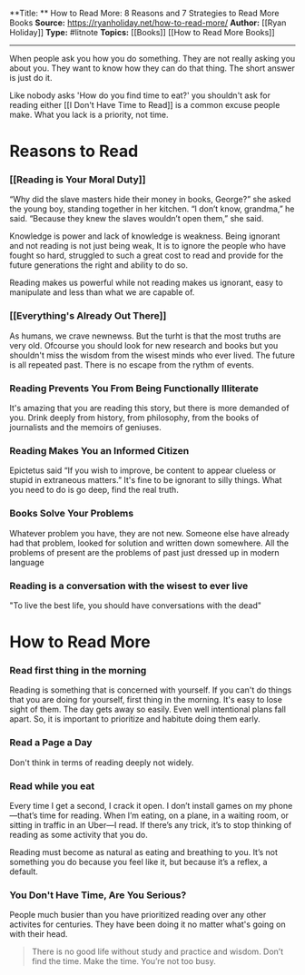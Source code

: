 **Title: ** How to Read More: 8 Reasons and 7 Strategies to Read More Books 
**Source:** https://ryanholiday.net/how-to-read-more/
**Author:** [[Ryan Holiday]]
**Type:** #litnote 
**Topics:** [[Books]] [[How to Read More Books]]

----

When people ask you how you do something. They are not really asking you about you. They want to know how they can do that thing. The short answer is just do it.

Like nobody asks 'How do you find time to eat?' you shouldn't ask for reading either [[I Don't Have Time to Read]] is a common excuse people make. What you lack is a priority, not time.

# Reasons to Read
### [[Reading is Your Moral Duty]]
“Why did the slave masters hide their money in books, George?” she asked the young boy, standing together in her kitchen.
“I don’t know, grandma,” he said.
“Because they knew the slaves wouldn’t open them,” she said.

Knowledge is power and lack of knowledge is weakness. Being ignorant and not reading is not just being weak, It is to ignore the people who have fought so hard, struggled to such a great cost to read and provide for the future generations the right and ability to do so.

Reading makes us powerful while not reading makes us ignorant, easy to manipulate and less than what we are capable of.

### [[Everything's Already Out There]]
As humans, we crave newnewss. But the turht is that the most truths are very old. Ofcourse you should look for new research and books but you shouldn't miss the wisdom from the wisest minds who ever lived.
The future is all repeated past. There is no escape from the rythm of events.

### Reading Prevents You From Being Functionally Illiterate
It's amazing that you are reading this story, but there is more demanded of you. Drink deeply from history, from philosophy, from the books of journalists and the memoirs of geniuses.

### Reading Makes You an Informed Citizen
Epictetus said “If you wish to improve, be content to appear clueless or stupid in extraneous matters.”
It's fine to be ignorant to silly things. What you need to do is go deep, find the real truth.

### Books Solve Your Problems
Whatever problem you have, they are not new. Someone else have already had that problem, looked for solution and written down somewhere. All the problems of present are the problems of past just dressed up in modern language 

### Reading is a conversation with the wisest to ever live

"To live the best life, you should have conversations with the dead"

# How to Read More 
### Read first thing in the morning
Reading is something that is concerned with yourself. If you can't do things that you are doing for yourself, first thing in the morning. It's easy to lose sight of them. The day gets away so easily. Even well intentional plans fall apart. So, it is important to prioritize and habitute doing them early.

### Read a Page a Day
Don't think in terms of reading deeply not widely. 

### Read while you eat
Every time I get a second, I crack it open. I don’t install games on my phone—that’s time for reading. When I’m eating, on a plane, in a waiting room, or sitting in traffic in an Uber—I read.  If there’s any trick, it’s to stop thinking of reading as some activity that you do.

Reading must become as natural as eating and breathing to you. It’s not something you do because you feel like it, but because it’s a reflex, a default.

### You Don't Have Time, Are You Serious?
People much busier than you have prioritized reading over any other activites for centuries. They have been doing it no matter what's going on with their head.
 
> There is no good life without study and practice and wisdom. Don’t find the time. Make the time. You’re not too busy. 
> 


